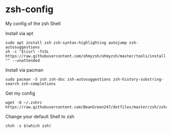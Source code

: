# zsh-config
My config of the zsh Shell

Install via apt
```
sudo apt install zsh zsh-syntax-highlighting autojump zsh-autosuggestions
sh -c "$(curl -fsSL https://raw.githubusercontent.com/ohmyzsh/ohmyzsh/master/tools/install.sh)" "" --unattended
```
Install via pacman
```
sudo pacman -S zsh zsh-doc zsh-autosuggestions zsh-history-substring-search zsh-completions
```
Get my config
```
wget -O ~/.zshrc https://raw.githubusercontent.com/BeanGreen247/dotfiles/master/zsh/zshrc
```
Change your default Shell to zsh
```
chsh -s $(which zsh)
```
